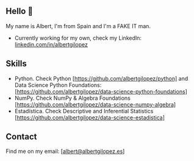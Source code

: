 ## Hello 👋

My name is Albert, I'm from Spain and I'm a FAKE IT man.

* Currently working for my own, check my LinkedIn: [linkedin.com/in/albertgilopez](https://www.linkedin.com/in/albertgilopez/)

## Skills

* Python. Check Python [https://github.com/albertgilopez/python] and Data Science Python Foundations: [https://github.com/albertgilopez/data-science-python-foundations]
* NumPy. Check NumPy & Algebra Foundations [https://github.com/albertgilopez/data-science-numpy-algebra]
* Estadística. Check Descriptive and Inferential Statistics [https://github.com/albertgilopez/data-science-estadistica]

## Contact

Find me on my email: [albert@albertgilopez.es]
